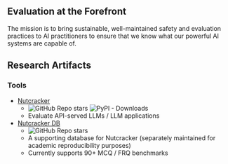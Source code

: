 ## Evaluation at the Forefront

The mission is to bring sustainable, well-maintained safety and evaluation practices to AI practitioners to ensure that we know what our powerful AI systems are capable of.

## Research Artifacts
### Tools
- [Nutcracker](https://github.com/evaluation-tools/nutcracker)
  - ![GitHub Repo stars](https://img.shields.io/github/stars/evaluation-tools/nutcracker?style=flat&logo=github&labelColor=%23696969&color=%23708090) ![PyPI - Downloads](https://img.shields.io/pypi/dm/nutcracker?logo=pypi&labelColor=%23696969&color=%23708090) 
  - Evaluate API-served LLMs / LLM applications
- [Nutcracker DB](https://github.com/evaluation-tools/nutcracker-db)
  - ![GitHub Repo stars](https://img.shields.io/github/stars/evaluation-tools/nutcracker-db?style=flat&logo=github&labelColor=%23696969&color=%23708090)
  - A supporting database for Nutcracker (separately maintained for academic reproducibility purposes)
  - Currently supports 90+ MCQ / FRQ benchmarks
